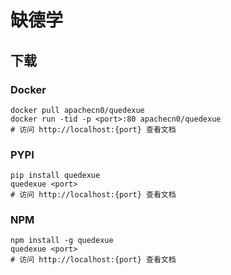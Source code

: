 # 缺德学

## 下载

### Docker

```
docker pull apachecn0/quedexue
docker run -tid -p <port>:80 apachecn0/quedexue
# 访问 http://localhost:{port} 查看文档
```

### PYPI

```
pip install quedexue
quedexue <port>
# 访问 http://localhost:{port} 查看文档
```

### NPM

```
npm install -g quedexue
quedexue <port>
# 访问 http://localhost:{port} 查看文档
```